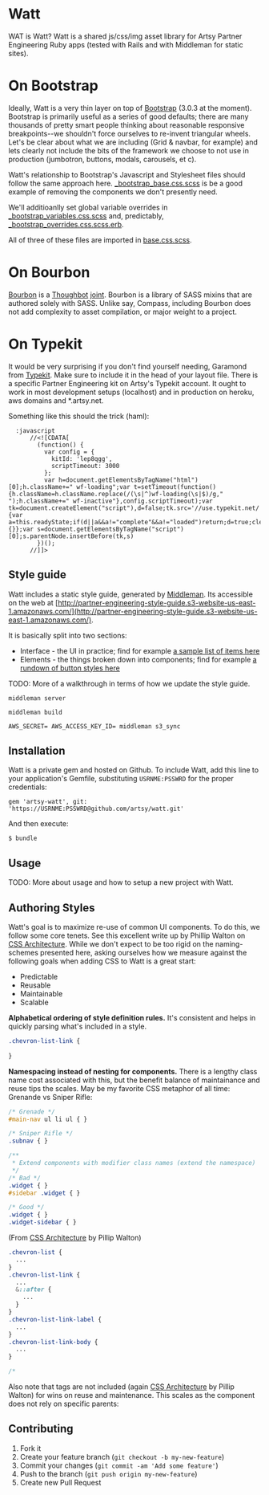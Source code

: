 # Watt

WAT is Watt?  Watt is a shared js/css/img asset library for Artsy Partner Engineering Ruby apps (tested with Rails and with Middleman for static sites).

# On Bootstrap

Ideally, Watt is a very thin layer on top of [Bootstrap](http://getbootstrap.com/) (3.0.3 at the moment). Bootstrap is primarily useful as a series of good defaults; there are many thousands of pretty smart people thinking about reasonable responsive breakpoints--we shouldn't force ourselves to re-invent triangular wheels. Let's be clear about what we are including (Grid &amp; navbar, for example) and lets clearly not include the bits of the framework we choose to not use in production (jumbotron, buttons, modals, carousels, et c).

Watt's relationship to Bootstrap's Javascript and Stylesheet files should follow the same approach here. [_bootstrap_base.css.scss](https://github.com/dylanfareed/watt/blob/with-bootstrap-and-middleman/vendor/assets/stylesheets/watt/_bootstrap_base.css.scss) is be a good example of removing the components we don't presently need.

We'll additioanlly set global variable overrides in [_bootstrap_variables.css.scss](https://github.com/dylanfareed/watt/blob/with-bootstrap-and-middleman/vendor/assets/stylesheets/watt/_bootstrap_variables.css.scss) and, predictably, [_bootstrap_overrides.css.scss.erb](https://github.com/dylanfareed/watt/blob/with-bootstrap-and-middleman/vendor/assets/stylesheets/watt/_bootstrap_overrides.css.scss.erb).

All of three of these files are imported in [base.css.scss](https://github.com/dylanfareed/watt/blob/with-bootstrap-and-middleman/vendor/assets/stylesheets/watt/base.css.scss).

# On Bourbon

[Bourbon](http://bourbon.io/) is a [Thoughbot](http://thoughtbot.com/) [joint](https://github.com/thoughtbot).
Bourbon is a library of SASS mixins that are authored solely with SASS. Unlike say, Compass, including Bourbon
does not add complexity to asset compilation, or major weight to a project.


# On Typekit

It would be very surprising if you don't find yourself needing, Garamond from [Typekit](http://typekit.com/). Make sure to include it in the head of your layout file. There is a specific Partner Engineering kit on Artsy's Typekit account. It ought to work in most development setups (localhost) and in production on heroku, aws domains and *.artsy.net.

Something like this should the trick (haml):

```
  :javascript
      //<![CDATA[
        (function() {
          var config = {
            kitId: 'lep8qgg',
            scriptTimeout: 3000
          };
          var h=document.getElementsByTagName("html")[0];h.className+=" wf-loading";var t=setTimeout(function(){h.className=h.className.replace(/(\s|^)wf-loading(\s|$)/g," ");h.className+=" wf-inactive"},config.scriptTimeout);var tk=document.createElement("script"),d=false;tk.src='//use.typekit.net/'+config.kitId+'.js';tk.type="text/javascript";tk.async="true";tk.onload=tk.onreadystatechange=function(){var a=this.readyState;if(d||a&&a!="complete"&&a!="loaded")return;d=true;clearTimeout(t);try{Typekit.load(config)}catch(b){}};var s=document.getElementsByTagName("script")[0];s.parentNode.insertBefore(tk,s)
        })();
      //]]>
```

## Style guide

Watt includes a static style guide, generated by [Middleman](http://middlemanapp.com/). Its accessible on the web at [http://partner-engineering-style-guide.s3-website-us-east-1.amazonaws.com/](http://partner-engineering-style-guide.s3-website-us-east-1.amazonaws.com/).

It is basically split into two sections:

* Interface - the UI in practice; find for example [a sample list of items here](http://partner-engineering-style-guide.s3-website-us-east-1.amazonaws.com/interface/items/)
* Elements - the things broken down into components; find for example [a rundown of button styles here](http://partner-engineering-style-guide.s3-website-us-east-1.amazonaws.com/elements/buttons/)

TODO: More of a walkthrough in terms of how we update the style guide.

```middleman server```

```middleman build```

```AWS_SECRET= AWS_ACCESS_KEY_ID= middleman s3_sync```


## Installation

Watt is a private gem and hosted on Github. To include Watt, add this line to your application's Gemfile, substituting ```USRNME:PSSWRD``` for the proper credentials:

    gem 'artsy-watt', git: 'https://USRNME:PSSWRD@github.com/artsy/watt.git'

And then execute:

    $ bundle

## Usage

TODO: More about usage and how to setup a new project with Watt.

## Authoring Styles

Watt's goal is to maximize re-use of common UI components. To do this, we follow some core tenets. 
See this excellent write up by Phillip Walton on 
[CSS Architecture](http://philipwalton.com/articles/css-architecture/). While we don't expect to 
be too rigid on the naming-schemes presented here, asking ourselves how we measure against the 
following goals when adding CSS to Watt is a great start:

- Predictable
- Reusable
- Maintainable
- Scalable

**Alphabetical ordering of style definition rules.** It's consistent and helps in quickly parsing
what's included in a style.

```scss
.chevron-list-link {
  
}
```

**Namespacing instead of nesting for components.** There is a lengthy class name cost associated with this, but
the benefit balance of maintainance and reuse tips the scales.
May be my favorite CSS metaphor of all time: Grenande vs Sniper Rifle:

```css
/* Grenade */
#main-nav ul li ul { }

/* Sniper Rifle */
.subnav { }

/**
 * Extend components with modifier class names (extend the namespace)
 */
/* Bad */
.widget { }
#sidebar .widget { }

/* Good */
.widget { }
.widget-sidebar { }
```
(From [CSS Architecture](http://philipwalton.com/articles/css-architecture/) by Pillip Walton)


```css
.chevron-list { 
  ...
}
.chevron-list-link { 
  ...
  &::after {
    ...
  }
}
.chevron-list-link-label { 
  ...
}
.chevron-list-link-body { 
  ...
}

/* 
```
Also note that tags are not included (again [CSS Architecture](http://philipwalton.com/articles/css-architecture/) by Pillip Walton) for wins on reuse and maintenance. This scales as the component does not rely on specific parents:


## Contributing

1. Fork it
2. Create your feature branch (`git checkout -b my-new-feature`)
3. Commit your changes (`git commit -am 'Add some feature'`)
4. Push to the branch (`git push origin my-new-feature`)
5. Create new Pull Request
